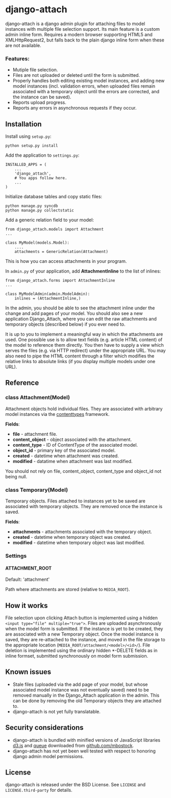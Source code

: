 django-attach
=============

django-attach is a django admin plugin for attaching files to model instances
with multiple file selection support. Its main feature is a custom admin inline
form. Requires a modern browser supporting HTML5 and XMLHttpRequest2,
but falls back to the plain django inline form when these are not available.

### Features:

* Mutiple file selection.
* Files are not uploaded or deleted until the form is submitted.
* Properly handles both editing existing model instances, and adding new
  model instances (incl. validation errors, when uploaded files remain
  associated with a temporary object until the errors are corrected,
  and the instance can be saved).
* Reports upload progress.
* Reports any errors in asynchronous requests if they occur.

Installation
------------

Install using `setup.py`:

    python setup.py install

Add the application to `settings.py`:

    INSTALLED_APPS = (
        ...
        'django_attach',
        # You apps follow here.
        ...
    )

Initialize database tables and copy static files:

    python manage.py syncdb
    python manage.py collectstatic

Add a generic relation field to your model:

    from django_attach.models import Attachment
    ...

    class MyModel(models.Model):
        ....
        attachments = GenericRelation(Attachment)

This is how you can access attachments in your program.

In `admin.py` of your application, add **AttachmentInline** to the list of
inlines:

    from django_attach.forms import AttachmentInline
    ...

    class MyModelAdmin(admin.ModelAdmin):
        inlines = (AttachmentInline,)

In the admin, you should be able to see the attachment inline under the
change and add pages of your model. You should also see a new application
Django_Attach, where you can edit the raw attachments and temporary objects
(described below) if you ever need to.

It is up to you to implement a meaningful way in which the attachments are
used. One possible use is to allow text fields (e.g. article HTML content)
of the model to reference them directly. You then have to supply a view
which serves the files (e.g. via HTTP redirect) under the appropriate URL.
You may also need to pipe the HTML content through a filter which modifies
the relative links to absolute links (if you display multiple models
under one URL).

Reference
---------

### class Attachment(Model)

Attachment objects hold individual files. They are associated with arbitrary
model instances via the
[contenttypes](https://docs.djangoproject.com/en/dev/ref/contrib/contenttypes/)
framework.

**Fields**:

- **file** - attachment file.
- **content_object** - object associated with the attachment.
- **content_type** - ID of ContentType of the associated model.
- **object_id** - primary key of the associated model.
- **created** - datetime when attachment was created.
- **modified** - datatime when attachment was last modified.

You should not rely on file, content\_object, content\_type and object\_id
not being null.

### class Temporary(Model)

Temporary objects. Files attached to instances yet to be saved are associated
with temporary objects. They are removed once the instance is saved.

**Fields**:

- **attachments** - attachments associated with the temporary object.
- **created** - datetime when temporary object was created.
- **modified** - datetime when temporary object was last modified.

### Settings

#### ATTACHMENT_ROOT

Default: 'attachment'

Path where attachments are stored (relative to `MEDIA_ROOT`).

How it works
------------

File selection upon clicking Attach button is implemented using a hidden
`<input type="file" multiple="true">`. Files are uploaded asynchronously
when the model form is submitted. If the instance is yet to be created,
they are associated with a new Temporary object. Once the model instance
is saved, they are re-attached to the instance, and moved in the file storage
to the appropriate location (`MEDIA_ROOT/attachment/<model>/<id>/`).
File deletion is implemented using the ordinary hidden *-DELETE fields
as in inline formset, submitted synchronously on model form submission.

Known issues
------------

* Stale files (uploaded via the add page of your model, but whose associated
model instance was not eventually saved) need to be removed manually in the
Django_Attach application in the admin. This can be done by removing the old
Temporary objects they are attached to.
* django-attach is not yet fully translatable.

Security considerations
-----------------------

* django-attach is bundled with minified versions of JavaScript libraries
  [d3.js](http://d3js.org/) and [queue](https://github.com/mbostock/queue)
  downloaded from [github.com/mbostock](https://github.com/mbostock).
* django-attach has not yet been well tested with respect to honoring
  django admin model permissions.


License
-------

django-attach is released under the BSD License.
See `LICENSE` and `LICENSE.third-party` for details.

